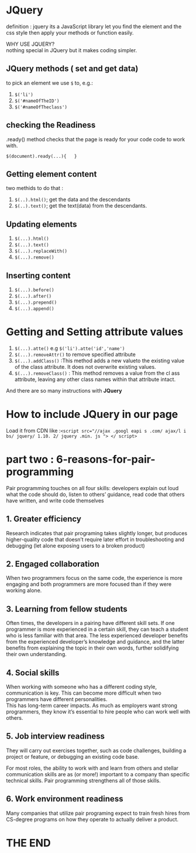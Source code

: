 # JQuery

definition : jquery its a JavaScript library let you find the element and the css style then apply your methods or function easily.<br>

WHY USE JQUERY?<br>
nothing special in JQuery but it makes coding simpler.<br>

## JQuery methods ( set and get data)
to pick an element we use `$` to, e.g.:
 1. `$('li')`
 2. `$('#nameOfTheID')`
 3. `$('#nameOfTheclass')`<br>
 
 ## checking the Readiness
 .ready() method checks that the page is ready for your code code to work with. <br>

 `$(document).ready(...){   }`

 ## Getting element content 
 two methids to do that :<br>
 1. `$(..).html()`; get the data and the descendants
 2. `$(..).text()`; get the text(data) from the descendants.<br>

 ## Updating elements
 1. `$(...).html()`
 2. `$(...).text()`
 3. `$(...).replaceWith()`
 4. `$(...).remove()`

 ## Inserting content
 1. `$(...).before()`
 2. `$(...).after()`
 3. `$(...).prepend()`
 4. `$(...).append()`
  # Getting and Setting attribute values
  1. `$(...).atte()` e.g `$('li').atte('id','name')`
  2. `$(...).removeAttr()` to remove specified attribute
  3. `$(...).addClass()` :This method adds a new valueto the existing value of the class attribute. It does not overwrite existing values.
  4. `$(...).removeClass()` : This method removes a value from the cl ass attribute, leaving any other class names within that attribute intact.

And there are so many instructions with **JQuery**

# How to include JQuery in our page
Load it from CDN  like :`<script src="//ajax .googl eapi s .com/ ajax/l i bs/ jquery/ 1.10. 2/ jquery .min. js "> </ script>`




# part two : 6-reasons-for-pair-programming
Pair programming touches on all four skills: developers explain out loud what the code should do, listen to others’ guidance, read code that others have written, and write code themselves<br>

## 1. Greater efficiency
Research indicates that pair programing takes slightly longer, but produces higher-quality code that doesn’t require later effort in troubleshooting and debugging (let alone exposing users to a broken product)
## 2. Engaged collaboration
When two programmers focus on the same code, the experience is more engaging and both programmers are more focused than if they were working alone.

## 3. Learning from fellow students

Often times, the developers in a pairing have different skill sets. If one programmer is more experienced in a certain skill, they can teach a student who is less familiar with that area. The less experienced developer benefits from the experienced developer’s knowledge and guidance, and the latter benefits from explaining the topic in their own words, further solidifying their own understanding.

## 4. Social skills
When working with someone who has a different coding style, communication is key. This can become more difficult when two programmers have different personalities.<br>
This has long-term career impacts. As much as employers want strong programmers, they know it’s essential to hire people who can work well with others.

## 5. Job interview readiness

They will carry out exercises together, such as code challenges, building a project or feature, or debugging an existing code base.<br>

For most roles, the ability to work with and learn from others and stellar communication skills are as (or more!) important to a company than specific technical skills. Pair programming strengthens all of those skills.

## 6. Work environment readiness
Many companies that utilize pair programing expect to train fresh hires from CS-degree programs on how they operate to actually deliver a product.


# THE END

